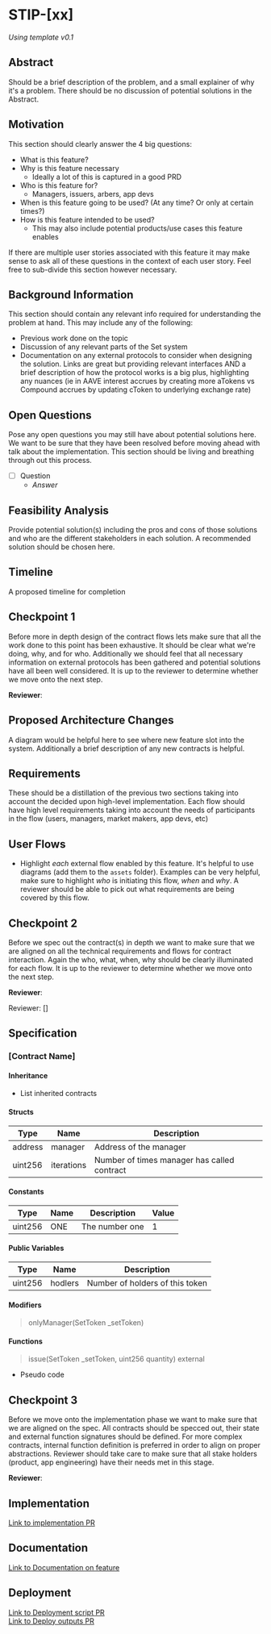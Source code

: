 # STIP-[xx]
*Using template v0.1*
## Abstract
Should be a brief description of the problem, and a small explainer of why it's a problem. There should be no discussion of potential solutions in the Abstract. 
## Motivation
This section should clearly answer the 4 big questions:  
- What is this feature?
- Why is this feature necessary
    - Ideally a lot of this is captured in a good PRD
- Who is this feature for?
    - Managers, issuers, arbers, app devs
- When is this feature going to be used? (At any time? Or only at certain times?)
- How is this feature intended to be used?
    - This may also include potential products/use cases this feature enables

If there are multiple user stories associated with this feature it may make sense to ask all of these questions in the context of each user story. Feel free to sub-divide this section however necessary.
## Background Information
This section should contain any relevant info required for understanding the problem at hand. This may include any of the following:
- Previous work done on the topic
- Discussion of any relevant parts of the Set system
- Documentation on any external protocols to consider when designing the solution. Links are great but providing relevant interfaces AND a brief description of how the protocol works is a big plus, highlighting any nuances (ie in AAVE interest accrues by creating more aTokens vs Compound accrues by updating cToken to underlying exchange rate)
## Open Questions
Pose any open questions you may still have about potential solutions here. We want to be sure that they have been resolved before moving ahead with talk about the implementation. This section should be living and breathing through out this process.
- [ ] Question
    - *Answer*
## Feasibility Analysis
Provide potential solution(s) including the pros and cons of those solutions and who are the different stakeholders in each solution. A recommended solution should be chosen here.
## Timeline
A proposed timeline for completion
## Checkpoint 1
Before more in depth design of the contract flows lets make sure that all the work done to this point has been exhaustive. It should be clear what we're doing, why, and for who. Additionally we should feel that all necessary information on external protocols has been gathered and potential solutions have all been well considered. It is up to the reviewer to determine whether we move onto the next step.

**Reviewer**:

## Proposed Architecture Changes
A diagram would be helpful here to see where new feature slot into the system. Additionally a brief description of any new contracts is helpful.
## Requirements
These should be a distillation of the previous two sections taking into account the decided upon high-level implementation. Each flow should have high level requirements taking into account the needs of participants in the flow (users, managers, market makers, app devs, etc) 
## User Flows
- Highlight *each* external flow enabled by this feature. It's helpful to use diagrams (add them to the `assets` folder). Examples can be very helpful, make sure to highlight *who* is initiating this flow, *when* and *why*. A reviewer should be able to pick out what requirements are being covered by this flow.
## Checkpoint 2
Before we spec out the contract(s) in depth we want to make sure that we are aligned on all the technical requirements and flows for contract interaction. Again the who, what, when, why should be clearly illuminated for each flow. It is up to the reviewer to determine whether we move onto the next step.

**Reviewer**:

Reviewer: []
## Specification
### [Contract Name]
#### Inheritance
- List inherited contracts
#### Structs
| Type 	| Name 	| Description 	|
|------	|------	|-------------	|
|address|manager|Address of the manager|
|uint256|iterations|Number of times manager has called contract|  
#### Constants
| Type 	| Name 	| Description 	| Value 	|
|------	|------	|-------------	|-------	|
|uint256|ONE    | The number one| 1       	|
#### Public Variables
| Type 	| Name 	| Description 	|
|------	|------	|-------------	|
|uint256|hodlers|Number of holders of this token|
#### Modifiers
> onlyManager(SetToken _setToken)
#### Functions
> issue(SetToken _setToken, uint256 quantity) external
- Pseudo code
## Checkpoint 3
Before we move onto the implementation phase we want to make sure that we are aligned on the spec. All contracts should be specced out, their state and external function signatures should be defined. For more complex contracts, internal function definition is preferred in order to align on proper abstractions. Reviewer should take care to make sure that all stake holders (product, app engineering) have their needs met in this stage.

**Reviewer**:

## Implementation
[Link to implementation PR]()
## Documentation
[Link to Documentation on feature]()
## Deployment
[Link to Deployment script PR]()  
[Link to Deploy outputs PR]()
